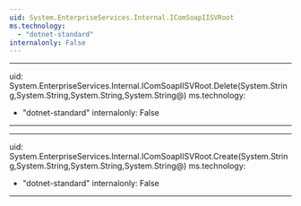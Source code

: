 ```yaml
---
uid: System.EnterpriseServices.Internal.IComSoapIISVRoot
ms.technology: 
  - "dotnet-standard"
internalonly: False
---
```


---
uid: System.EnterpriseServices.Internal.IComSoapIISVRoot.Delete(System.String,System.String,System.String,System.String@)
ms.technology: 
  - "dotnet-standard"
internalonly: False
---

---
uid: System.EnterpriseServices.Internal.IComSoapIISVRoot.Create(System.String,System.String,System.String,System.String@)
ms.technology: 
  - "dotnet-standard"
internalonly: False
---
